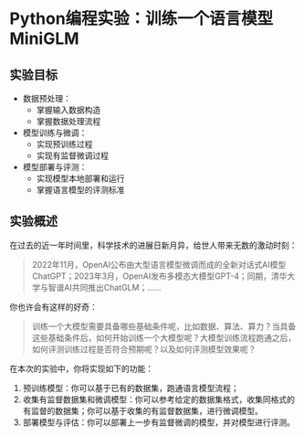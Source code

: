# Python编程实验：训练一个语言模型MiniGLM

## 实验目标

* 数据预处理：
    * 掌握输入数据构造
    * 掌握数据处理流程
* 模型训练与微调：
    * 实现预训练过程
    * 实现有监督微调过程
* 模型部署与评测：
    * 实现模型本地部署和运行
    * 掌握语言模型的评测标准

## 实验概述

在过去的近一年时间里，科学技术的进展日新月异，给世人带来无数的激动时刻：

> 2022年11月，OpenAI公布由大型语言模型微调而成的全新对话式AI模型ChatGPT；2023年3月，OpenAI发布多模态大模型GPT-4；同期，清华大学与智谱AI共同推出ChatGLM；……

你也许会有这样的好奇：

> 训练一个大模型需要具备哪些基础条件呢，比如数据、算法、算力？当具备这些基础条件后，如何开始训练一个大模型呢？大模型训练流程跑通之后，如何评测训练过程是否符合预期呢？以及如何评测模型效果呢？

在本次的实验中，你将实现如下的功能：

1. 预训练模型：你可以基于已有的数据集，跑通语言模型流程；
2. 收集有监督数据集和微调模型：你可以参考给定的数据集格式，收集同格式的有监督的数据集；你可以基于收集的有监督数据集，进行微调模型。
3. 部署模型与评估：你可以部署上一步有监督微调的模型，并对模型进行评测。
